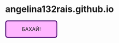 # angelina132rais.github.io 
<style>
.button_1670292650257 {
    display: inline-block !important;
    text-decoration: none !important;
    background-color: #ffb6ff !important;
    color: #111212 !important;
    border: 3px solid #540777 !important;
    border-radius: 8px !important;
    font-size: 16px !important;
    padding: 15px 50px !important; 
    transition: all 0.8s ease !important;
}
.button_1670292650257:hover{
    text-decoration: none !important; 
    background-color: #f2f9fc !important;
    color: #8d9dff !important;
    border-color: #f2f9fc !important;
}
</style>
<a href="http://daruse.ru/generator-knopok-online" class="button_1670292650257" target="_blank">
  БАХАЙ!
</a>
